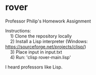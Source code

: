 # rover

Professor Philip's Homework Assignment  
  
Instructions:  
&nbsp;&nbsp;&nbsp;&nbsp;1) Clone the repository locally  
&nbsp;&nbsp;&nbsp;&nbsp;2) Install a Lisp interpreter (Windows: https://sourceforge.net/projects/clisp/)  
&nbsp;&nbsp;&nbsp;&nbsp;3) Place input in input.txt  
&nbsp;&nbsp;&nbsp;&nbsp;4) Run: 'clisp rover-main.lisp'
  
I heard professors like Lisp.
